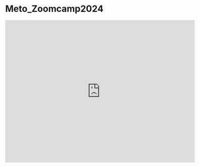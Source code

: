 # Meto_Zoomcamp2024


<iframe width="600" height="450" src="https://lookerstudio.google.com/embed/reporting/df502bd5-f6cc-4563-9426-27aa2a3771a6/page/LO8tD" frameborder="0" style="border:0" allowfullscreen sandbox="allow-storage-access-by-user-activation allow-scripts allow-same-origin allow-popups allow-popups-to-escape-sandbox"></iframe>
